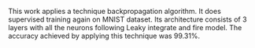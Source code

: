 This work applies a technique backpropagation algorithm. It does supervised training again
on MNIST dataset. Its architecture consists of 3 layers with all the neurons following
Leaky integrate and fire model. The accuracy achieved by applying this technique was 99.31%.
 
